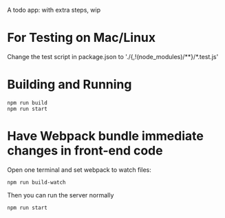 A todo app: with extra steps, wip

# For Testing on Mac/Linux
Change the test script in package.json to './{,!(node_modules)/**}/*.test.js'

# Building and Running
```
npm run build
npm run start
```
# Have Webpack bundle immediate changes in front-end code
Open one terminal and set webpack to watch files:

`npm run build-watch`

Then you can run the server normally

`npm run start`